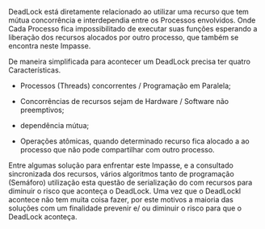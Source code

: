 DeadLock está diretamente relacionado ao utilizar uma recurso que tem mútua concorrência e interdependia entre os Processos envolvidos. 
Onde Cada Processo fica impossibilitado de executar suas funções esperando a liberação dos  recursos alocados por outro processo, 
que também se encontra neste Impasse. 

De maneira simplificada para acontecer um DeadLock precisa ter quatro Características. 

- Processos (Threads) concorrentes / Programação em Paralela; 

- Concorrências de recursos sejam de Hardware / Software não preemptivos; 

- dependência mútua; 

- Operações atômicas, quando determinado recurso fica alocado a ao processo que não pode compartilhar com outro processo. 



Entre algumas solução para enfrentar este Impasse, e a consultado sincronizada dos recursos, vários algoritmos tanto de programação (Semáforo) utilização esta questão de serialização do com recursos 
para diminuir o risco que aconteça o DeadLock. 
Uma vez que o DeadLockl acontece não tem muita coisa fazer, por este motivos a maioria das soluções com um finalidade prevenir e/ ou diminuir o risco para que o DeadLock aconteça.
